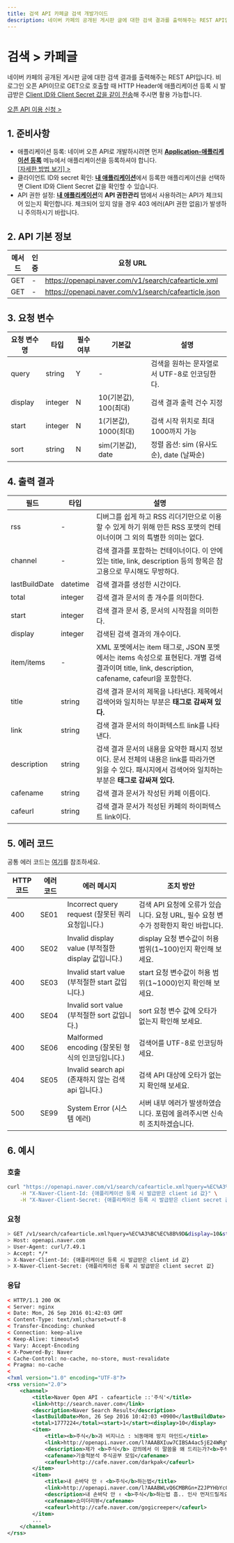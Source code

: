 ```yaml
---
title: 검색 API 카페글 검색 개발가이드
description: 네이버 카페의 공개된 게시판 글에 대한 검색 결과를 출력해주는 REST API입니다.
---
```


# 검색 &gt; 카페글

네이버 카페의 공개된 게시판 글에 대한 검색 결과를 출력해주는 REST API입니다. 비로그인 오픈 API이므로 GET으로 호출할 때 HTTP Header에 애플리케이션 등록 시 발급받은 [Client ID와 Client Secret 값을 같이 전송](https://developers.naver.com/docs/common/apicall)해 주시면 활용 가능합니다.

<div class="buttons2"><a class="btn_b_hi3" href="https://developers.naver.com/apps/#/register?defaultScope=search">오픈 API 이용 신청 &gt;</a></div>

## 1. 준비사항

- 애플리케이션 등록: 네이버 오픈 API로 개발하시려면 먼저 **[Application-애플리케이션 등록](https://developers.naver.com/apps/#/register?defaultScope=search)** 메뉴에서 애플리케이션을 등록하셔야 합니다. <br>[\[자세한 방법 보기\] &gt;](https://developers.naver.com/docs/common/register)
- 클라이언트 ID와 secret 확인: [**내 애플리케이션**](https://developers.naver.com/appinfo)에서 등록한 애플리케이션을 선택하면 Client ID와 Client Secret 값을 확인할 수 있습니다.
- API 권한 설정: [**내 애플리케이션**](https://developers.naver.com/appinfo)의 **API 권한관리** 탭에서 사용하려는 API가 체크되어 있는지 확인합니다. 체크되어 있지 않을 경우 403 에러(API 권한 없음)가 발생하니 주의하시기 바랍니다.

## 2. API 기본 정보

|메서드|인증|요청 URL|출력 포맷|
|---|---|---|---|
|GET|-|https://openapi.naver.com/v1/search/cafearticle.xml|XML|
|GET|-|https://openapi.naver.com/v1/search/cafearticle.json|<em class="color_p3">JSON</em>|

## 3. 요청 변수

|요청 변수명|타입|필수 여부|기본값|설명|
|---|---|---|---|---|
|query|string|Y|-|검색을 원하는 문자열로서 UTF-8로 인코딩한다.|
|display|integer|N|10(기본값), 100(최대)|검색 결과 출력 건수 지정|
|start|integer|N|1(기본값), 1000(최대)|검색 시작 위치로 최대 1000까지 가능|
|sort|string|N|sim(기본값), date|정렬 옵션: sim (유사도순), date (날짜순)|

## 4. 출력 결과

|필드|타입|설명|
|---|---|---|
|rss|-|디버그를 쉽게 하고 RSS 리더기만으로 이용할 수 있게 하기 위해 만든 RSS 포맷의 컨테이너이며 그 외의 특별한 의미는 없다.|
|channel|-|검색 결과를 포함하는 컨테이너이다. 이 안에 있는 title, link, description 등의 항목은 참고용으로 무시해도 무방하다.|
|lastBuildDate|datetime|검색 결과를 생성한 시간이다.|
|total|integer|검색 결과 문서의 총 개수를 의미한다.|
|start|integer|검색 결과 문서 중, 문서의 시작점을 의미한다.|
|display|integer|검색된 검색 결과의 개수이다.|
|item/items|-|XML 포멧에서는 item 태그로, JSON 포멧에서는 items 속성으로 표현된다. 개별 검색 결과이며 title, link, description, cafename, cafeurl을 포함한다.|
|title|string|검색 결과 문서의 제목을 나타낸다. 제목에서 검색어와 일치하는 부분은 <strong>태그로 감싸져 있다.</strong>|
|link|string|검색 결과 문서의 하이퍼텍스트 link를 나타낸다.|
|description|string|검색 결과 문서의 내용을 요약한 패시지 정보이다. 문서 전체의 내용은 link를 따라가면 읽을 수 있다. 패시지에서 검색어와 일치하는 부분은 <strong>태그로 감싸져 있다.</strong>|
|cafename|string|검색 결과 문서가 작성된 카페 이름이다.|
|cafeurl|string|검색 결과 문서가 적성된 카페의 하이퍼텍스트 link이다.|

## 5. 에러 코드 

공통 에러 코드는 [여기](https://developers.naver.com/docs/common/openapiguide/errorcode.md)를 참조하세요.

|HTTP 코드|에러 코드|에러 메시지|조치 방안|
|---|---|---|---|
|400|SE01|Incorrect query request (잘못된 쿼리 요청입니다.)|검색 API 요청에 오류가 있습니다. 요청 URL, 필수 요청 변수가 정확한지 확인 바랍니다.|
|400|SE02|Invalid display value (부적절한 display 값입니다.)|display 요청 변수값이 허용 범위(1~100)인지 확인해 보세요.|
|400|SE03|Invalid start value (부적절한 start 값입니다.)|start 요청 변수값이 허용 범위(1~1000)인지 확인해 보세요.|
|400|SE04|Invalid sort value (부적절한 sort 값입니다.)|sort 요청 변수 값에 오타가 없는지 확인해 보세요.|
|400|SE06|Malformed encoding (잘못된 형식의 인코딩입니다.)|검색어를 UTF-8로 인코딩하세요.|
|404|SE05|Invalid search api (존재하지 않는 검색 api 입니다.)|검색 API 대상에 오타가 없는지 확인해 보세요.|
|500|SE99|System Error (시스템 에러)|서버 내부 에러가 발생하였습니다. 포럼에 올려주시면 신속히 조치하겠습니다.|

## 6. 예시

### 호출

```sh
curl "https://openapi.naver.com/v1/search/cafearticle.xml?query=%EC%A3%BC%EC%8B%9D&display=10&start=1&sort=sim" \
    -H "X-Naver-Client-Id: {애플리케이션 등록 시 발급받은 client id 값}" \
    -H "X-Naver-Client-Secret: {애플리케이션 등록 시 발급받은 client secret 값}" -v
```

### 요청

```sh
> GET /v1/search/cafearticle.xml?query=%EC%A3%BC%EC%8B%9D&display=10&start=1&sort=sim HTTP/1.1
> Host: openapi.naver.com
> User-Agent: curl/7.49.1
> Accept: */*
> X-Naver-Client-Id: {애플리케이션 등록 시 발급받은 client id 값}
> X-Naver-Client-Secret: {애플리케이션 등록 시 발급받은 client secret 값}
```

### 응답

```xml
< HTTP/1.1 200 OK
< Server: nginx
< Date: Mon, 26 Sep 2016 01:42:03 GMT
< Content-Type: text/xml;charset=utf-8
< Transfer-Encoding: chunked
< Connection: keep-alive
< Keep-Alive: timeout=5
< Vary: Accept-Encoding
< X-Powered-By: Naver
< Cache-Control: no-cache, no-store, must-revalidate
< Pragma: no-cache
<
<?xml version="1.0" encoding="UTF-8"?>
<rss version="2.0">
    <channel>
        <title>Naver Open API - cafearticle ::'주식'</title>
        <link>http://search.naver.com</link>
        <description>Naver Search Result</description>
        <lastBuildDate>Mon, 26 Sep 2016 10:42:03 +0900</lastBuildDate>
        <total>1777224</total><start>1</start><display>10</display>
        <item>
            <title><b>주식</b>과 비지니스 : 뇌동매매 방지 마인드</title>
            <link>http://openapi.naver.com/l?AAABXIuw7CIBSA4ac5jE24WRgYuNjVicWNtKc2QbQiNvHtxeQfvvyvD9avgbMHy8H5P5QDHchWcTVbaztwC2zqzWnF4ZEOrMP8LH0sqeY95a6TlqQZKkahpKCMa6VIMZd4vEMqEZjLdArXeyzyhsvoNVUWePgBHZyF5XwAAAA=</link>
            <description>제가 <b>주식</b> 강의에서 이 말씀을 왜 드리는가?<b>주식</b>을 비지니스로 생각하시면 보시는 시야가 달라지기 때문에 그렇습니다앞서 말한 자영업에 실패한 분들은 다양한 요인들이 있겠지만 결국 시장 경쟁에서 밀려 문을 닫는... </description>
            <cafename>기술적분석 주식공부 모임</cafename>
            <cafeurl>http://cafe.naver.com/darkpak</cafeurl>
        </item>
        <item>
            <title>내 손바닥 안 ✌ <b>주식</b>하는법</title>
            <link>http://openapi.naver.com/l?AAABWLvQ6CMBRGn+Z2JPYHbYcOLdXNRBInt6ZeCokINAWiT29NvuGck3zLiumj4dyA4WCbP0gLypE+Yaf7nGfgBtilLPgOq7ffMFVhGkuIUxxCQpwxFauZIFlTcRKyFpRxJSUZ9ReYPfjhddyW26quke/yTs2jLYfdPVvg7gfltbj+ggAAAA==</link>
            <description>내 손바닥 안 ✌ <b>주식</b>하는법 흠.. 인사 먼저드릴게요저는 한국자산관리본부에서<b>주식</b>하는법 상담받고 온 처자입니다. 엄마께서는 아직 나이도 어린데<b>주식</b>하면 좀 부담스럽지 않냐 다른 것도 알아보라고 하셨어요&uuml; 뭐... </description>
            <cafename>쇼미더리뷰</cafename>
            <cafeurl>http://cafe.naver.com/gogicreeper</cafeurl>
        </item>
        ...
    </channel>
</rss>
```